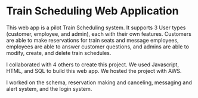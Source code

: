# Train Scheduling Web Application

This web app is a pilot Train Scheduling system. It supports 3 User types (customer, employee, and admin), each with their own features. Customers are able to make reservations for train seats and message employees, employees are able to answer customer questions, and admins are able to modify, create, and delete train schedules.  

I collaborated with 4 others to create this project. We used Javascript, HTML, and SQL to build this web app. We hosted the project with AWS.


I worked on the schema, reservation making and canceling, messaging and alert system, and the login system.





